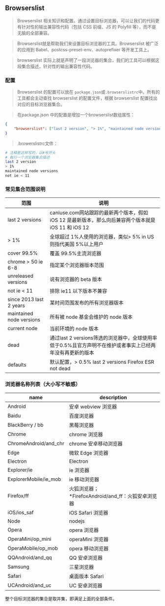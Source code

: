 ## Browserslist


> Browserslist 相关知识和配置。通过设置目标浏览器，可以让我们的代码更有针对性的输出兼容性代码（包括 CSS 前缀、JS 的 Polyfill 等），而不是无脑的全部兼容。

> Browserslist就是帮助我们来设置目标浏览器的工具。Browserslist 被广泛的应用到 Babel、postcss-preset-env、autoprefixer 等开发工具上。

> browserslist 实际上就是声明了一段浏览器的集合，我们的工具可以根据这段集合描述，针对性的输出兼容性代码。

### 配置

> Browserslist 的配置可以放在 `package.json`或`.browserslistrc`中。所有的工具都会主动查找 browserslist 的配置文件，根据 browserslist 配置找出对应的目标浏览器集合。

> 在package.json 中的配置是增加一个browserslist数组属性：

```json
{
    "browserslist": ["last 2 version", "> 1%", "maintained node versions", "not ie < 11"]
}
```

> .browerslistrc文件：

```sh
# 注释是这样写的，以#号开头
# 每行一个浏览器集合描述
last 2 version
> 1%
maintained node versions
not ie < 11
```

### 常见集合范围说明
范围 | 说明
---|---
last 2 versions	        | caniuse.com网站跟踪的最新两个版本，假如 iOS 12 是最新版本，那么向后兼容两个版本就是 iOS 11 和 iOS 12
> 1%	                | 全球超过 1%人使用的浏览器，类似> 5% in US则指代美国 5%以上用户
cover 99.5%	            | 覆盖 99.5%主流浏览器
chrome > 50 ie 6-8	    | 指定某个浏览器版本范围
unreleased versions	    | 说有浏览器的 beta 版本
not ie < 11	            | 排除 ie11 以下版本不兼容
since 2013 last 2 years	| 某时间范围发布的所有浏览器版本
maintained node versions |所有被 node 基金会维护的 node 版本
current node	         | 当前环境的 node 版本
dead	| 通过last 2 versions筛选的浏览器中，全球使用率低于0.5%且官方声明不在维护或者事实上已经两年没有再更新的版本
defaults	| 默认配置，> 0.5% last 2 versions Firefox ESR not dead


### 浏览器名称列表（大小写不敏感）

name | description
---|---
Android | 安卓 webview 浏览器
Baidu |  百度浏览器
BlackBerry / bb | 黑莓浏览器
Chrome | chrome 浏览器
ChromeAndroid/and_chr | chrome 安卓移动浏览器
Edge | 微软 Edge 浏览器
Electron  | Electron
Explorer/ie | ie 浏览器
ExplorerMobile/ie_mob | ie 移动浏览器
Firefox/ff | 火狐浏览器； *FirefoxAndroid/and_ff：火狐安卓浏览器
iOS/ios_saf | iOS Safari 浏览器
Node | nodejs
Opera | opera 浏览器
OperaMini/op_mini | operaMini 浏览器
OperaMobile/op_mob | opera 移动浏览器
QQAndroid/and_qq | QQ 安卓浏览器
Samsung | 三星浏览器
Safari | 桌面版本 Safari
UCAndroid/and_uc | UC 安卓浏览器


整个目标浏览器的集合是取并集，即满足上面的全部条件。
